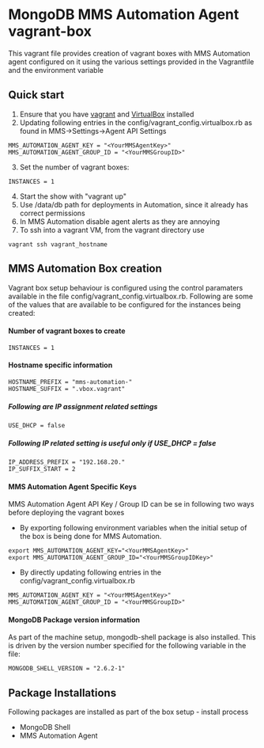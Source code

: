 MongoDB MMS Automation Agent vagrant-box
======================================================

This vagrant file provides creation of vagrant boxes with MMS Automation agent configured
on it using the various settings provided in the Vagrantfile and the environment variable

## Quick start

1. Ensure that you have [vagrant](http://www.vagrantup.com) and [VirtualBox](https://www.virtualbox.org/wiki/Downloads) installed
2. Updating following entries in the config/vagrant_config.virtualbox.rb as found in MMS->Settings->Agent API Settings
```
MMS_AUTOMATION_AGENT_KEY = "<YourMMSAgentKey>"
MMS_AUTOMATION_AGENT_GROUP_ID = "<YourMMSGroupID>"
```
3. Set the number of vagrant boxes:
```
INSTANCES = 1
```
4. Start the show with "vagrant up"
5. Use /data/db path for deployments in Automation, since it already has correct permissions
6. In MMS Automation disable agent alerts as they are annoying
7. To ssh into a vagrant VM, from the vagrant directory use
```
vagrant ssh vagrant_hostname
```

## MMS Automation Box creation 
Vagrant box setup behaviour is configured using the control paramaters available in the file
config/vagrant_config.virtualbox.rb. Following are some of the values that are available 
to be configured for the instances being created:

#### Number of vagrant boxes to create
```
INSTANCES = 1
```

#### Hostname specific information 
```
HOSTNAME_PREFIX = "mms-automation-"
HOSTNAME_SUFFIX = ".vbox.vagrant"
```

##### Following are IP assignment related settings
```
USE_DHCP = false
```

##### Following IP related setting is useful only if USE_DHCP = false
```
IP_ADDRESS_PREFIX = "192.168.20."
IP_SUFFIX_START = 2
```

#### MMS Automation Agent Specific Keys
MMS Automation Agent API Key / Group ID can be se in following two ways before deploying the vagrant boxes
- By exporting following environment variables when the initial setup of the box is being 
done for MMS Automation.
```
export MMS_AUTOMATION_AGENT_KEY="<YourMMSAgentKey>"
export MMS_AUTOMATION_AGENT_GROUP_ID="<YourMMSGroupIDKey>"
```
- By directly updating following entries in the config/vagrant_config.virtualbox.rb
```
MMS_AUTOMATION_AGENT_KEY = "<YourMMSAgentKey>"
MMS_AUTOMATION_AGENT_GROUP_ID = "<YourMMSGroupID>"
```

#### MongoDB Package version information
As part of the machine setup, mongodb-shell package is also installed. This is driven by the version
number specified for the following variable in the file:
```
MONGODB_SHELL_VERSION = "2.6.2-1"
```

## Package Installations
Following packages are installed as part of the box setup - install process
- MongoDB Shell
- MMS Automation Agent
